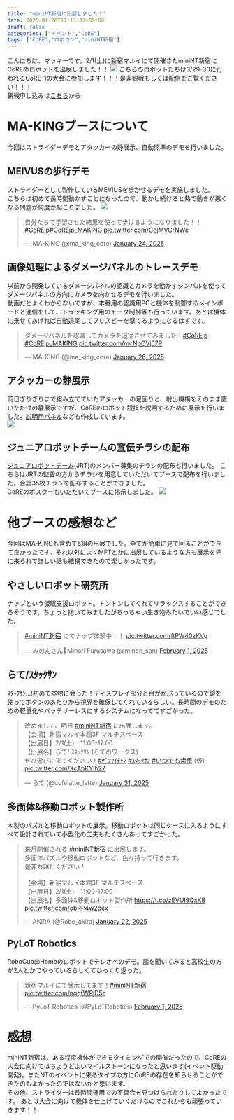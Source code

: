 ```yaml
---
title: "miniNT新宿に出展しました！"
date: 2025-01-26T11:13:37+09:00
draft: false
categories: ["イベント","CoRE"]
tags: ["CoRE","ロボコン","miniNT新宿"]
---
```


こんにちは、マッキーです。2/1(土)に新宿マルイにて開催さたminiNT新宿にCoREのロボットを出展しました！！
![](../img/miniNT新宿_booth.png)
こちらのロボットたちは3/29-30に行われるCoRE-1の大会に参加します！！！是非観戦もしくは[配信](https://www.youtube.com/watch?v=vLXvpPt3QME)をご覧ください！！！  
観戦申し込みは[こちら](https://core.scramble-robot.org/2025/01/16/6658/)から
# MA-KINGブースについて
今回はストライダーデモとアタッカーの静展示、自動照準のデモを行いました。
## MEIVUSの歩行デモ
ストライダーとして製作しているMEVIUSを歩かせるデモを実施しました。  
こちらは初めて長時間動かすことになったので、動かし続けると熱で動きが悪くなる問題が何度か起こりました。
![](../img/miniNT新宿_booth2.png)
<blockquote class="twitter-tweet"><p lang="ja" dir="ltr">自分たちで学習させた結果を使って歩けるようになりました！！<a href="https://twitter.com/hashtag/CoREjp?src=hash&amp;ref_src=twsrc%5Etfw">#CoREjp</a><a href="https://twitter.com/hashtag/CoREjp_MAKING?src=hash&amp;ref_src=twsrc%5Etfw">#CoREjp_MAKING</a> <a href="https://t.co/CojMVCrNWe">pic.twitter.com/CojMVCrNWe</a></p>&mdash; MA-KING (@ma_king_core) <a href="https://twitter.com/ma_king_core/status/1882782277236842578?ref_src=twsrc%5Etfw">January 24, 2025</a></blockquote> <script async src="https://platform.twitter.com/widgets.js" charset="utf-8"></script>

## 画像処理によるダメージパネルのトレースデモ
以前から開発しているダメージパネルの認識とカメラを動かすジンバルを使ってダメージパネルの方向にカメラを向かせるデモを行いました。  
動画だとよくわからないですが、本番用の認識用PCと機体を制御するメインボードと通信をして、トラッキング用のモータ制御等も行っています。あとは機体に乗せてあげれば自動追尾してフリスビーを撃てるようになるはずです。
<blockquote class="twitter-tweet"><p lang="ja" dir="ltr">ダメージパネルを認識してカメラを追従させてみました！<a href="https://twitter.com/hashtag/CoREjp?src=hash&amp;ref_src=twsrc%5Etfw">#CoREjp</a> <a href="https://twitter.com/hashtag/CoREjp_MAKING?src=hash&amp;ref_src=twsrc%5Etfw">#CoREjp_MAKING</a> <a href="https://t.co/mcNpOVj57R">pic.twitter.com/mcNpOVj57R</a></p>&mdash; MA-KING (@ma_king_core) <a href="https://twitter.com/ma_king_core/status/1883515701752918386?ref_src=twsrc%5Etfw">January 26, 2025</a></blockquote> <script async src="https://platform.twitter.com/widgets.js" charset="utf-8"></script>

## アタッカーの静展示
前日ぎりぎりまで組み立てていたアタッカーの足回りと、射出機構をそのまま置いただけの静展示ですが、CoREのロボット競技を説明するために展示を行いました。[説明用パネル](https://docs.google.com/presentation/d/13tBJorStu8FzdY-Qr3Ys7cIabK0DONb7P6ecTtZQFnY/edit?usp=sharing)なども作成しています。  
![](../img/miniNT新宿_booth1.png)

## ジュニアロボットチームの宣伝チラシの配布
[ジュニアロボットチーム](https://scramble-robot.org/detail/junior_robot_team/)(JRT)のメンバー募集のチラシの配布も行いました。
こちらはJRTの監督の方からチラシを用意していただいてブースで配布を行いました。合計35枚チラシを配布することができました。  
CoREのポスターもいただいてブースに掲示しました。
![](../img/miniNT新宿_booth3.png)

# 他ブースの感想など
今回はMA-KINGも含めて5組の出展でした。全てが簡単に見て回ることができて良かったです。それ以外によくMFTとかに出展しているような方も展示を見に来られて詳しい話も結構できたので楽しかったです。
## やさしいロボット研究所
ナップという仮眠支援ロボット。トントンしてくれてリラックスすることができるそうです。ちょっと抱いてみましたがちっちゃい生き物みたいでいい感じでした。
<blockquote class="twitter-tweet"><p lang="ja" dir="ltr"><a href="https://twitter.com/hashtag/miniNT%E6%96%B0%E5%AE%BF?src=hash&amp;ref_src=twsrc%5Etfw">#miniNT新宿</a> にてナップ体験中！！ <a href="https://t.co/ftPW40zKVg">pic.twitter.com/ftPW40zKVg</a></p>&mdash; みのんさん🦕Minori Furusawa (@minon_san) <a href="https://twitter.com/minon_san/status/1885532838105412080?ref_src=twsrc%5Etfw">February 1, 2025</a></blockquote> <script async src="https://platform.twitter.com/widgets.js" charset="utf-8"></script>

## らて/ｽﾀｯｸｻﾝ
ｽﾀｯｸｻﾝ...!初めて本物に会った！ディスプレイ部分と目がかぶっているので鏡を使ってボタンのあたりから視界を確保してくれているらしい。長時間のデモのための軽量化やバッテリーレスにするシステムになっててすごかった。
<blockquote class="twitter-tweet"><p lang="ja" dir="ltr">改めまして、明日 <a href="https://twitter.com/hashtag/miniNT%E6%96%B0%E5%AE%BF?src=hash&amp;ref_src=twsrc%5Etfw">#miniNT新宿</a> に出展します。<br>【会場】新宿マルイ本館3F マルチスペース<br>【出展日】2/1(土)　11:00-17:00<br>【出展名】らて/ ｽﾀｯｸｻﾝ (らてのワークス)<br>ぜひ遊びに来てください！<a href="https://twitter.com/hashtag/%EF%BD%BE%EF%BE%9E%EF%BE%9D%EF%BE%8F%EF%BD%B2%EF%BE%81%EF%BD%AC%EF%BE%9D?src=hash&amp;ref_src=twsrc%5Etfw">#ｾﾞﾝﾏｲﾁｬﾝ</a> <a href="https://twitter.com/hashtag/%EF%BD%BD%EF%BE%80%EF%BD%AF%EF%BD%B8%EF%BD%BB%EF%BE%9D?src=hash&amp;ref_src=twsrc%5Etfw">#ｽﾀｯｸｻﾝ</a> <a href="https://twitter.com/hashtag/%E3%81%84%E3%81%A4%E3%81%A7%E3%82%82%E6%AD%AF%E8%BB%8A?src=hash&amp;ref_src=twsrc%5Etfw">#いつでも歯車</a> (仮) <a href="https://t.co/XcAhKYIh27">pic.twitter.com/XcAhKYIh27</a></p>&mdash; らて (@cofelatte_latte) <a href="https://twitter.com/cofelatte_latte/status/1885316466146500984?ref_src=twsrc%5Etfw">January 31, 2025</a></blockquote> <script async src="https://platform.twitter.com/widgets.js" charset="utf-8"></script>

## 多面体&移動ロボット製作所
木製のパズルと移動ロボットの展示。移動ロボットは同じケースに入るようにすべて設計されていて小型化の工夫もたくさんあってすごかった。
<blockquote class="twitter-tweet"><p lang="ja" dir="ltr">来月開催される <a href="https://twitter.com/hashtag/miniNT%E6%96%B0%E5%AE%BF?src=hash&amp;ref_src=twsrc%5Etfw">#miniNT新宿</a> に出展します。<br>多面体パズルや移動ロボットなど、色々持って行きます。<br>是非お越しください！<br><br>【会場】新宿マルイ本館3F マルチスペース<br>【出展日】2/1(土)　11:00-17:00<br>【出展名】多面体&amp;移動ロボット製作所 <a href="https://t.co/zEVUI9QxKB">https://t.co/zEVUI9QxKB</a> <a href="https://t.co/obRP4w2dex">pic.twitter.com/obRP4w2dex</a></p>&mdash; AKIRA (@Robo_akira) <a href="https://twitter.com/Robo_akira/status/1882042431216210412?ref_src=twsrc%5Etfw">January 22, 2025</a></blockquote> <script async src="https://platform.twitter.com/widgets.js" charset="utf-8"></script>

## PyLoT Robotics
RoboCup@Homeのロボットでテレオペのデモ。話を聞いてみると高校生の方が2人とかでやっているらしくてひっくり返った。
<blockquote class="twitter-tweet"><p lang="ja" dir="ltr">新宿マルイにて展示してます！<a href="https://twitter.com/hashtag/miniNT%E6%96%B0%E5%AE%BF?src=hash&amp;ref_src=twsrc%5Etfw">#miniNT新宿</a> <a href="https://t.co/nqqfWRjD5r">pic.twitter.com/nqqfWRjD5r</a></p>&mdash; PyLoT Robotics (@PyLoTRobotics) <a href="https://twitter.com/PyLoTRobotics/status/1885518166581010832?ref_src=twsrc%5Etfw">February 1, 2025</a></blockquote> <script async src="https://platform.twitter.com/widgets.js" charset="utf-8"></script>

# 感想
miniNT新宿は、ある程度機体ができるタイミングでの開催だったので、CoREの大会に向けてはちょうどよいマイルストーンになったと思います(イベント駆動開発)。またNTのイベントに来るタイプの方にCoREの存在を知らせることができたのもよかったのではないかと思います。  
その他、ストライダーは長時間運用での不具合を見つけられたりしてよかったです。
あとは大会に向けて機体を仕上げていくだけなのでこれからも頑張っていきます！！